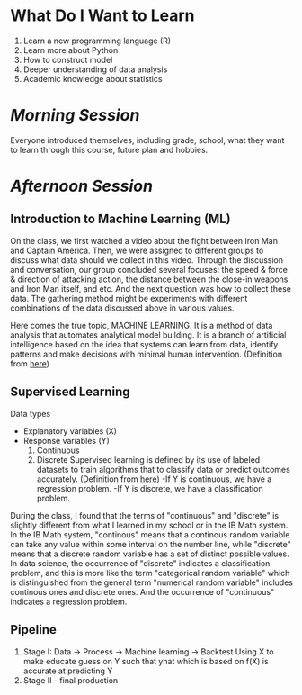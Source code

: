 # What Do I Want to Learn
1. Learn a new programming language (R)
2. Learn more about Python
3. How to construct model
4. Deeper understanding of data analysis
5. Academic knowledge about statistics

# *Morning Session*

Everyone introduced themselves, including grade, school, what they want to learn through this course, future plan and hobbies.

# *Afternoon Session*

## Introduction to Machine Learning (ML)
On the class, we first watched a video about the fight between Iron Man and Captain America. Then, we were assigned to different groups to discuss what data should we collect in this video. Through the discussion and conversation, our group concluded several focuses: the speed & force & direction of attacking action, the distance between the close-in weapons and Iron Man itself, and etc. And the next question was how to collect these data. The gathering method might be experiments with different combinations of the data discussed above in various values.

Here comes the true topic, MACHINE LEARNING. It is a method of data analysis that automates analytical model building. It is a branch of artificial intelligence based on the idea that systems can learn from data, identify patterns and make decisions with minimal human intervention. (Definition from [here](https://www.sas.com/en_us/insights/analytics/machine-learning.html))

## Supervised Learning
Data types
* Explanatory variables (X)
* Response variables (Y)
  1. Continuous
  2. Discrete
Supervised learning is defined by its use of labeled datasets to train algorithms that to classify data or predict outcomes accurately. (Definition from [here](https://www.ibm.com/cloud/learn/supervised-learning))
-If Y is continuous, we have a regression problem.
-If Y is discrete, we have a classification problem.

During the class, I found that the terms of "continuous" and "discrete" is slightly different from what I learned in my school or in the IB Math system. In the IB Math system, "continous" means that a continous random variable can take any value within some interval on the number line, while "discrete" means that a discrete random variable has a set of distinct possible values. In data science, the occurrence of "discrete" indicates a classification problem, and this is more like the term "categorical random variable" which is distinguished from the general term "numerical random variable" includes continous ones and discrete ones. And the occurrence of "continuous" indicates a regression problem.

## Pipeline
1. Stage I: Data → Process → Machine learning → Backtest
   Using X to make educate guess on Y such that yhat which is based on f(X) is accurate at predicting Y
3. Stage II - final production
